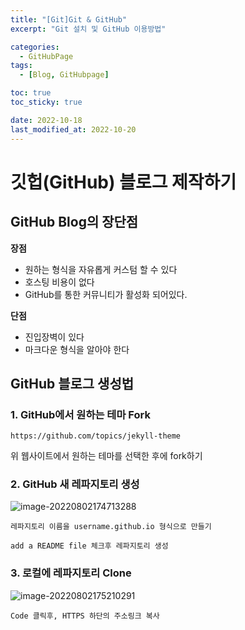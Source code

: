 ```yaml
---
title: "[Git]Git & GitHub"
excerpt: "Git 설치 및 GitHub 이용방법"

categories:
  - GitHubPage
tags:
  - [Blog, GitHubpage]

toc: true
toc_sticky: true

date: 2022-10-18
last_modified_at: 2022-10-20
---
```


# 깃헙(GitHub) 블로그 제작하기

## GitHub Blog의 장단점

**장점**

- 원하는 형식을 자유롭게 커스텀 할 수 있다
- 호스팅 비용이 없다
- GitHub를 통한 커뮤니티가 활성화 되어있다.

**단점**

- 진입장벽이 있다
- 마크다운 형식을 알아야 한다

## GitHub 블로그 생성법

### 1. **GitHub에서 원하는 테마 Fork**

`https://github.com/topics/jekyll-theme`

위 웹사이트에서 원하는 테마를 선택한 후에 fork하기

### 2. **GitHub 새 레파지토리 생성**

![image-20220802174713288](../images/2022-08-01-GitHubBlog_Create/image-20220802174713288.png)

`레파지토리 이름을 username.github.io 형식으로 만들기`

`add a README file 체크후 레파지토리 생성`

### 3. **로컬에 레파지토리 Clone**

![image-20220802175210291](../images/2022-08-01-GitHubBlog_Create/image-20220802175210291.png)

`Code 클릭후, HTTPS 하단의 주소링크 복사`
